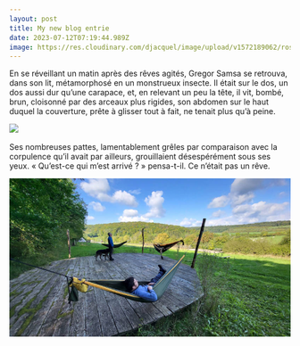 ```yaml
---
layout: post
title: My new blog entrie
date: 2023-07-12T07:19:44.989Z
image: https://res.cloudinary.com/djacquel/image/upload/v1572189062/rose-d-automne_w6o4hs.jpg
---
```

En se réveillant un matin après des rêves agités, Gregor Samsa se retrouva, dans son lit, métamorphosé en un monstrueux insecte. Il était sur le dos, un dos aussi dur qu’une carapace, et, en relevant un peu la tête, il vit, bombé, brun, cloisonné par des arceaux plus rigides, son abdomen sur le haut duquel la couverture, prête à glisser tout à fait, ne tenait plus qu’à peine.

![](https://res.cloudinary.com/djacquel/image/upload/v1689154712/cld-sample.jpg)

Ses nombreuses pattes, lamentablement grêles par comparaison avec la corpulence qu’il avait par ailleurs, grouillaient désespérément sous ses yeux. « Qu’est-ce qui m’est arrivé ? » pensa-t-il. Ce n’était pas un rêve.

![Feel good !](/assets/uploads/hamacs-auberive.jpg)